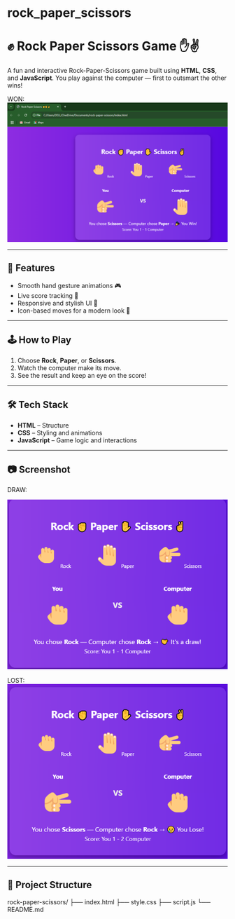 # rock_paper_scissors


# ✊ Rock Paper Scissors Game ✋✌️

A fun and interactive Rock-Paper-Scissors game built using **HTML**, **CSS**, and **JavaScript**. You play against the computer — first to outsmart the other wins!

WON:
![Game Screenshot](Screenshots/todolist.png)

---

## 🚀 Features

- Smooth hand gesture animations 🎮
- Live score tracking 🔢
- Responsive and stylish UI 💅
- Icon-based moves for a modern look 🤘

---

## 🕹️ How to Play

1. Choose **Rock**, **Paper**, or **Scissors**.
2. Watch the computer make its move.
3. See the result and keep an eye on the score!

---

## 🛠️ Tech Stack

- **HTML** – Structure
- **CSS** – Styling and animations
- **JavaScript** – Game logic and interactions

---

## 📷 Screenshot


DRAW:

![screenshot](Screenshots/Draw.png)


LOST:
![screenshot](Screenshots/Lost.png)

---

## 📁 Project Structure
rock-paper-scissors/
├── index.html
├── style.css
├── script.js
└── README.md

